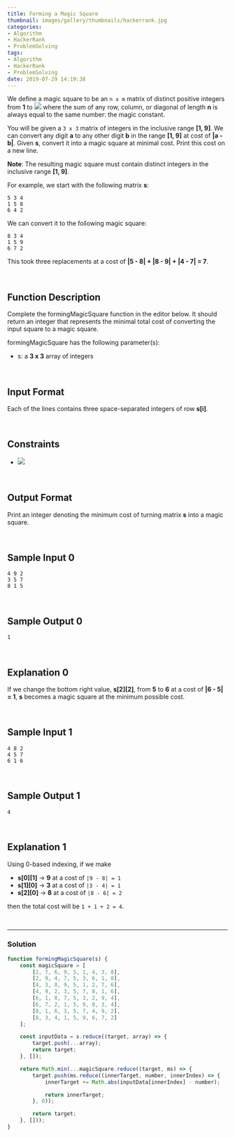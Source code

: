 ```yaml
---
title: Forming a Magic Square
thumbnail: images/gallery/thumbnails/hackerrank.jpg
categories:
- Algorithm
- HackerRank
- ProblemSolving
tags:
- Algorithm
- HackerRank
- ProblemSolving
date: 2019-07-29 14:19:38
---
```

  

  
We define a magic square to be an `n x m` matrix of distinct positive integers from **1** to **![](https://latex.codecogs.com/gif.latex?n^{2})** where the sum of any row, column, or diagonal of length **n** is always equal to the same number: the magic constant.

You will be given a `3 x 3` matrix  of integers in the inclusive range **[1, 9]**. We can convert any digit **a** to any other digit **b** in the range **[1, 9]** at cost of **|a - b|**. Given **s**, convert it into a magic square at minimal cost. Print this cost on a new line.

**Note**: The resulting magic square must contain distinct integers in the inclusive range **[1, 9]**.

For example, we start with the following matrix **s**:
```
5 3 4
1 5 8
6 4 2
```

We can convert it to the following magic square:
```
8 3 4
1 5 9
6 7 2
```

This took three replacements at a cost of **|5 - 8| + |8 - 9| + |4 - 7| = 7**.

<br/>
<!-- more -->

## Function Description

Complete the formingMagicSquare function in the editor below. It should return an integer that represents the minimal total cost of converting the input square to a magic square.

formingMagicSquare has the following parameter(s):

- s: a **3 x 3** array of integers

<br/>

## Input Format

Each of the lines contains three space-separated integers of row **s[i]**.

<br/>

## Constraints

- ![](https://latex.codecogs.com/gif.latex?s[i][j]\in&space;[1,&space;9])

<br/>

## Output Format

Print an integer denoting the minimum cost of turning matrix **s** into a magic square.

<br/>

## Sample Input 0
```
4 9 2
3 5 7
8 1 5
```

<br/>

## Sample Output 0
```
1
```

<br/>

## Explanation 0

If we change the bottom right value, **s[2][2]**, from **5** to **6** at a cost of **|6 - 5| = 1**, **s** becomes a magic square at the minimum possible cost.

<br/>

## Sample Input 1
```
4 8 2
4 5 7
6 1 6
```

<br/>

## Sample Output 1
```
4
```

<br/>

## Explanation 1

Using 0-based indexing, if we make

- **s[0][1]** -> **9** at a cost of `|9 - 8| = 1`
- **s[1][0]** -> **3** at a cost of `|3 - 4| = 1`
- **s[2][0]** -> **8** at a cost of `|8 - 6| = 2`  

then the total cost will be `1 + 1 + 2 = 4`.

<br/>

---

### Solution

```javascript
function formingMagicSquare(s) {
    const magicSquare = [
        [2, 7, 6, 9, 5, 1, 4, 3, 8],
        [2, 9, 4, 7, 5, 3, 6, 1, 8],
        [4, 3, 8, 9, 5, 1, 2, 7, 6],
        [4, 9, 2, 3, 5, 7, 8, 1, 6],
        [6, 1, 8, 7, 5, 3, 2, 9, 4],
        [6, 7, 2, 1, 5, 9, 8, 3, 4],
        [8, 1, 6, 3, 5, 7, 4, 9, 2],
        [8, 3, 4, 1, 5, 9, 6, 7, 2]    
    ];

    const inputData = s.reduce((target, array) => { 
        target.push(...array);
        return target;
    }, []);

    return Math.min(...magicSquare.reduce((target, ms) => { 
        target.push(ms.reduce((innerTarget, number, innerIndex) => { 
            innerTarget += Math.abs(inputData[innerIndex] - number);

            return innerTarget;
        }, 0));

        return target;
    }, []));
}
```